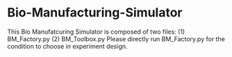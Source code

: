 # Bio-Manufacturing-Simulator

This Bio Manufatcuring Simulator is composed of two files: (1) BM_Factory.py (2) BM_Toolbox.py
Please directly run BM_Factory.py for the condition to choose in experiment design.
